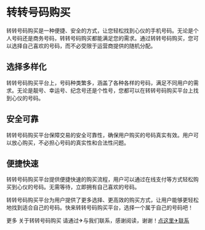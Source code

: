 # 转转号码购买

转转号码购买是一种便捷、安全的方式，让您轻松找到心仪的手机号码。无论是个人号码还是商务号码，转转号码购买都能满足您的需求。通过转转号码购买，您可以选择自己喜欢的号码，而不必受限于运营商提供的随机分配。

## 选择多样化

转转号码购买平台上，号码种类繁多，涵盖了各种各样的号码，满足不同用户的需求。无论是靓号、幸运号、纪念号还是个性号，您都可以在转转号码购买平台上找到心仪的号码。

## 安全可靠

转转号码购买平台保障交易的安全可靠性，确保用户购买的号码真实有效。用户可以放心购买，不必担心号码的真实性和合法性问题。

## 便捷快速

转转号码购买平台提供便捷快速的购买流程，用户可以通过在线支付等方式轻松购买到心仪的号码。无需等待，立即拥有自己喜欢的号码。

转转号码购买平台为用户提供了更多选择、更高效的购买方式，让用户能够更轻松地找到适合自己的号码。快来转转号码购买平台，选择一个属于自己的号码吧！

更多 关于转转号码购买 请通过✈与我们联系，感谢阅读，谢谢！[点这里✈联系](https://lm.k02.cc)